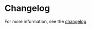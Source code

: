 # Changelog

For more information, see the [changelog](https://redsun-acquisition.github.io/sunflare/changelog/).
